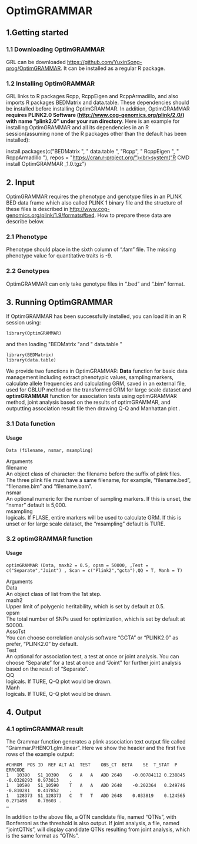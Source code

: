 # OptimGRAMMAR

## 1.Getting started

### 1.1	Downloading OptimGRAMMAR

GRL can be downloaded https://github.com/YuxinSong-prog/OptimGRAMMAR. It can be installed as a regular R package.

### 1.2	Installing OptimGRAMMAR

GRL links to R packages Rcpp, RcppEigen and RcppArmadillo, and also imports R packages BEDMatrix and data.table. These dependencies should be installed before installing OptimGRAMMAR. In addition, OptimGRAMMAR **requires PLINK2.0 Software (http://www.cog-genomics.org/plink/2.0/) with name “plink2.0” under your run directory**. Here is an example for installing OptimGRAMMAR and all its dependencies in an R session(assuming none of the R packages other than the default has been installed):

install.packages(c("BEDMatrix ", " data.table ", "Rcpp", " RcppEigen ", " RcppArmadillo "), repos = "https://cran.r-project.org/")<br>system(“R CMD install OptimGRAMMAR _1.0.tgz”)

## 2. Input

OptimGRAMMAR requires the phenotype and genotype files in an PLINK BED data frame which also called PLINK 1 binary file and the structure of these files is described in http://www.cog-genomics.org/plink/1.9/formats#bed. How to prepare these data are describe below.

### 2.1 Phenotype

Phenotype should place in the sixth column of “.fam” file. The missing phenotype value for quantitative traits is -9.

### 2.2 Genotypes

OptimGRAMMAR can only take genotype files in “.bed” and “.bim” format.

## 3. Running OptimGRAMMAR
If OptimGRAMMAR has been successfully installed, you can load it in an R session using:<br>
```
library(OptimGRAMMAR)
```
and then loading "BEDMatrix "and " data.table " <br>
```
library(BEDMatrix)
library(data.table)
```
We provide two functions in OptimGRAMMAR: **Data** function for basic data management including extract phenotypic values, sampling markers, calculate allele frequencies and calculating GRM, saved in an external file, used for GBLUP method or the transformed GRM for large scale dataset and **optimGRAMMAR** function for association tests using optimGRAMMAR method, joint analysis based on the results of optimGRAMMAR, and outputting association result file then drawing Q-Q and Manhattan plot .

### 3.1 Data function
#### Usage
```
Data (filename, nsmar, msampling)
```
Arguments<br>
filename<br>    An object class of character: the filename before the suffix of plink files. The three plink file must have a same filename, for example, “filename.bed”, “filename.bim” and “filename.bam”.<br>
nsmar<br>     An optional numeric for the number of sampling markers. If this is unset, the “nsmar” default is 5,000.<br>
msampling<br>  logicals. If FLASE, entire markers will be used to calculate GRM. If this is unset or for large scale dataset, the “msampling” default is TURE.<br>

### 3.2 optimGRAMMAR function
#### Usage
```
optimGRAMMAR (Data, maxh2 = 0.5, opsm = 50000, ,Test = c("Separate","Joint") , Scan = c("Plink2","gcta"),QQ = T, Manh = T)
```

Arguments<br>
Data<br>        An object class of list from the 1st step.<br>
maxh2<br>       Upper limit of polygenic heritability, which is set by default at 0.5.<br>
opsm<br>        The total number of SNPs used for optimization, which is set by  default at 50000.<br>
AssoTst<br>     You can choose correlation analysis software “GCTA” or “PLINK2.0” as prefer, “PLINK2.0” by default.<br>
Test<br>        An optional for association test, a test at once or joint analysis. You can choose “Separate” for a 
            test at once and “Joint” for further joint analysis based on the result of “Separate”.<br>
QQ<br>          logicals. If TURE, Q-Q plot would be drawn.<br>
Manh<br>        logicals. If TURE, Q-Q plot would be drawn.<br>

## 4. Output
### 4.1 optimGRAMMAR result

The Grammar function generates a plink association text output file called “Grammar.PHENO1.glm.linear”. Here we show the header and the first five rows of the example output:<br>
```
#CHROM	POS	ID	REF	ALT	A1	TEST	OBS_CT	BETA	SE	T_STAT	P	ERRCODE
1	10390	S1_10390	G	A	A	ADD	2648	-0.00784112	0.238845	-0.0328293	0.973813	.
1	10590	S1_10590	T	A	A	ADD	2648	-0.202364	0.249746	-0.810281	0.417852	.
1	128373	S1_128373	C	T	T	ADD	2648	0.033819	0.124565	0.271498	0.78603	.
…
```
In addition to the above file, a QTN candidate file, named “QTNs”, with Bonferroni as the threshold is also output. If joint analysis, a file, named “jointQTNs”, will display candidate QTNs resulting from joint analysis, which is the same format as “QTNs”.






